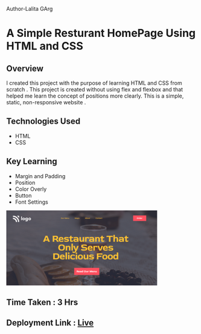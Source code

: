 Author-Lalita GArg

# A Simple Resturant HomePage Using HTML and CSS

## Overview 

I created this project with the purpose of learning HTML and CSS from scratch .  This project is created without using flex and flexbox and that helped me learn the concept of positions more clearly. This is a simple, static, non-responsive website .

## Technologies Used
- HTML
- CSS

## Key Learning
- Margin and Padding
- Position
- Color Overly
- Button
- Font Settings



![Screenshot](./Screeshot.png)

## Time Taken : 3 Hrs 

## Deployment Link : [Live](https://restaurant-page-pi.vercel.app/)











